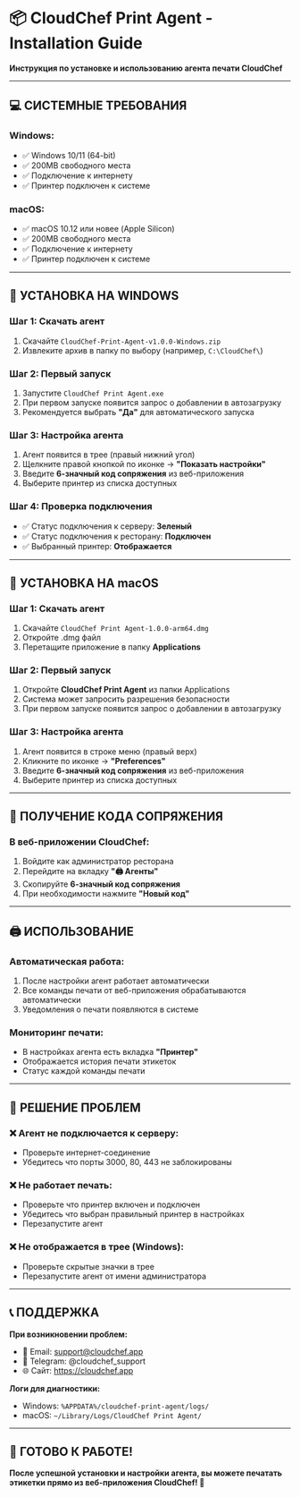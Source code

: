 # 📦 **CloudChef Print Agent - Installation Guide**

**Инструкция по установке и использованию агента печати CloudChef**

---

## 💻 **СИСТЕМНЫЕ ТРЕБОВАНИЯ**

### **Windows:**
- ✅ Windows 10/11 (64-bit)
- ✅ 200MB свободного места
- ✅ Подключение к интернету
- ✅ Принтер подключен к системе

### **macOS:**
- ✅ macOS 10.12 или новее (Apple Silicon)
- ✅ 200MB свободного места
- ✅ Подключение к интернету
- ✅ Принтер подключен к системе

---

## 🚀 **УСТАНОВКА НА WINDOWS**

### **Шаг 1: Скачать агент**
1. Скачайте `CloudChef-Print-Agent-v1.0.0-Windows.zip`
2. Извлеките архив в папку по выбору (например, `C:\CloudChef\`)

### **Шаг 2: Первый запуск**
1. Запустите `CloudChef Print Agent.exe`
2. При первом запуске появится запрос о добавлении в автозагрузку
3. Рекомендуется выбрать **"Да"** для автоматического запуска

### **Шаг 3: Настройка агента**
1. Агент появится в трее (правый нижний угол)
2. Щелкните правой кнопкой по иконке → **"Показать настройки"**
3. Введите **6-значный код сопряжения** из веб-приложения
4. Выберите принтер из списка доступных

### **Шаг 4: Проверка подключения**
- ✅ Статус подключения к серверу: **Зеленый**
- ✅ Статус подключения к ресторану: **Подключен**
- ✅ Выбранный принтер: **Отображается**

---

## 🍎 **УСТАНОВКА НА macOS**

### **Шаг 1: Скачать агент**
1. Скачайте `CloudChef Print Agent-1.0.0-arm64.dmg`
2. Откройте .dmg файл
3. Перетащите приложение в папку **Applications**

### **Шаг 2: Первый запуск**
1. Откройте **CloudChef Print Agent** из папки Applications
2. Система может запросить разрешения безопасности
3. При первом запуске появится запрос о добавлении в автозагрузку

### **Шаг 3: Настройка агента**
1. Агент появится в строке меню (правый верх)
2. Кликните по иконке → **"Preferences"**
3. Введите **6-значный код сопряжения** из веб-приложения
4. Выберите принтер из списка доступных

---

## 🔧 **ПОЛУЧЕНИЕ КОДА СОПРЯЖЕНИЯ**

### **В веб-приложении CloudChef:**
1. Войдите как администратор ресторана
2. Перейдите на вкладку **"🖨️ Агенты"**
3. Скопируйте **6-значный код сопряжения**
4. При необходимости нажмите **"Новый код"**

---

## 🖨️ **ИСПОЛЬЗОВАНИЕ**

### **Автоматическая работа:**
1. После настройки агент работает автоматически
2. Все команды печати от веб-приложения обрабатываются автоматически
3. Уведомления о печати появляются в системе

### **Мониторинг печати:**
- В настройках агента есть вкладка **"Принтер"**
- Отображается история печати этикеток
- Статус каждой команды печати

---

## 🚨 **РЕШЕНИЕ ПРОБЛЕМ**

### **❌ Агент не подключается к серверу:**
- Проверьте интернет-соединение
- Убедитесь что порты 3000, 80, 443 не заблокированы

### **❌ Не работает печать:**
- Проверьте что принтер включен и подключен
- Убедитесь что выбран правильный принтер в настройках
- Перезапустите агент

### **❌ Не отображается в трее (Windows):**
- Проверьте скрытые значки в трее
- Перезапустите агент от имени администратора

---

## 📞 **ПОДДЕРЖКА**

**При возникновении проблем:**
- 📧 Email: support@cloudchef.app
- 💬 Telegram: @cloudchef_support
- 🌐 Сайт: https://cloudchef.app

**Логи для диагностики:**
- Windows: `%APPDATA%/cloudchef-print-agent/logs/`
- macOS: `~/Library/Logs/CloudChef Print Agent/`

---

## 🎉 **ГОТОВО К РАБОТЕ!**

**После успешной установки и настройки агента, вы можете печатать этикетки прямо из веб-приложения CloudChef! 🚀**
